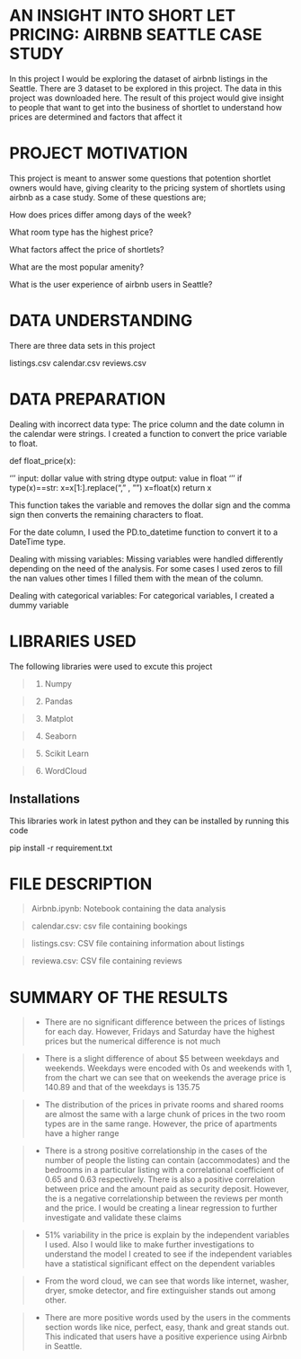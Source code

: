 # AN INSIGHT INTO SHORT LET PRICING: AIRBNB SEATTLE CASE STUDY
In this project I would be exploring the dataset of airbnb listings in the Seattle. There are 3 dataset to be explored in this project. The data in this project was downloaded here. The result of this project would give insight to people that want to get into the business of shortlet to understand how prices are determined and factors that affect it
# PROJECT MOTIVATION
This project is meant to answer some questions that potention shortlet owners would have, giving clearity to the pricing system of shortlets using airbnb as a case study. Some of these questions are;

How does prices differ among days of the week?

What room type has the highest price?

What factors affect the price of shortlets?

What are the most popular amenity?

What is the user experience of airbnb users in Seattle?

# DATA UNDERSTANDING

There are three data sets in this project

listings.csv
calendar.csv
reviews.csv

# DATA PREPARATION

Dealing with incorrect data type: The price column and the date column in the calendar were strings. I created a function to convert the price variable to float.

def float_price(x):

‘’’
input: dollar value with string dtype
output: value in float
‘’’
if type(x)==str:
x=x[1:].replace(“,” , ””)
x=float(x)
return x


This function takes the variable and removes the dollar sign and the comma sign then converts the remaining characters to float.

For the date column, I used the PD.to_datetime function to convert it to a DateTime type.

Dealing with missing variables: Missing variables were handled differently depending on the need of the analysis. For some cases I used zeros to fill the nan values other times I filled them with the mean of the column.

Dealing with categorical variables: For categorical variables, I created a dummy variable

# LIBRARIES USED

The following libraries were used to excute this project

> 1. Numpy

> 2. Pandas

> 3. Matplot

> 4. Seaborn

> 5. Scikit Learn

> 6. WordCloud

## Installations
This libraries work in latest python and they can be installed by running this code

pip install -r requirement.txt

# FILE DESCRIPTION

> Airbnb.ipynb: Notebook containing the data analysis

> calendar.csv: csv file containing bookings

> listings.csv: CSV file containing information about listings

> reviewa.csv: CSV file containing reviews

# SUMMARY OF THE RESULTS

> * There are no significant difference between the prices of listings for each day. However, Fridays and Saturday have the highest prices but the numerical difference is not much

> * There is a slight difference of about $5 between weekdays and weekends. Weekdays were encoded with 0s and weekends with 1, from the chart we can see that on weekends the average price is 140.89 and that of the weekdays is 135.75

> * The distribution of the prices in private rooms and shared rooms are almost the same with a large chunk of prices in the two room types are in the same range. However, the price of apartments have a higher range

> * There is a strong positive correlationship in the cases of the number of people the listing can contain (accommodates) and the bedrooms in a particular listing with a correlational coefficient of 0.65 and 0.63 respectively. There is also a positive correlation between price and the amount paid as security deposit. However, the is a negative correlationship between the reviews per month and the price. I would be creating a linear regression to further investigate and validate these claims

> * 51% variability in the price is explain by the independent variables I used. Also I would like to make further investigations to understand the model I created to see if the independent variables have a statistical significant effect on the dependent variables

> * From the word cloud, we can see that words like internet, washer, dryer, smoke detector, and fire extinguisher stands out among other.

> * There are more positive words used by the users in the comments section words like nice, perfect, easy, thank and great stands out. This indicated that users have a positive experience using Airbnb in Seattle.
